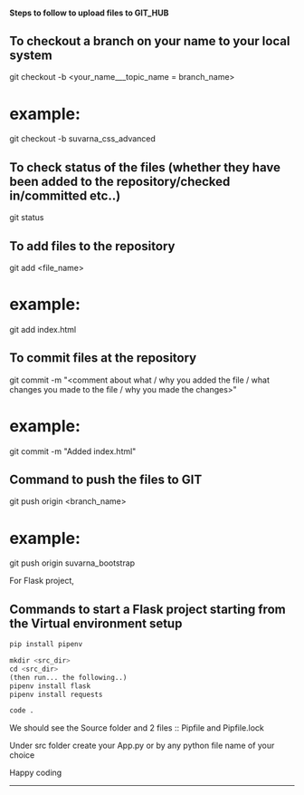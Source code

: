 #### Steps to follow to upload files to GIT_HUB

## To checkout a branch on your name to your local system
git checkout -b <your_name___topic_name = branch_name>

# example:
git checkout -b suvarna_css_advanced

## To check status of the files (whether they have been added to the repository/checked in/committed etc..)
git status

## To add files to the repository
git add <file_name>

# example:
git add index.html

## To commit files at the repository
git commit -m "<comment about what / why you added the file / what changes you made to the file / why you made the changes>"

# example:
git commit -m "Added index.html"


## Command to push the files to GIT
git push origin <branch_name>

# example:
git push origin suvarna_bootstrap


For Flask project,

## Commands to start a Flask project starting from the Virtual environment setup
```Python code
pip install pipenv

mkdir <src_dir>
cd <src_dir>
(then run... the following..)
pipenv install flask
pipenv install requests

code .

```
We should see the Source folder and 2 files :: Pipfile and Pipfile.lock

Under src folder create your App.py or by any python file name of your choice 

Happy coding

******************************


